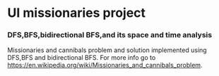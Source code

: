 # UI missionaries project
### DFS,BFS,bidirectional BFS,and its space and time analysis
Missionaries and cannibals problem and solution implemented using DFS,BFS and bidirectional BFS.
For more info go to https://en.wikipedia.org/wiki/Missionaries_and_cannibals_problem.

